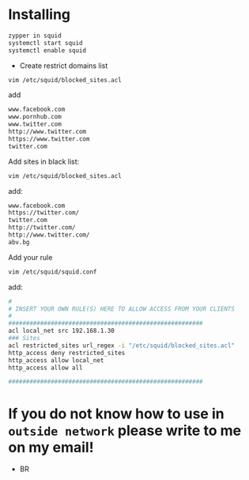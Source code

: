 # Installing
```bash
zypper in squid
systemctl start squid
systemctl enable squid
```
- Create restrict domains list
```bash
vim /etc/squid/blocked_sites.acl
``` 
 add
```bash
www.facebook.com
www.pornhub.com
www.twitter.com
http://www.twitter.com
https://www.twitter.com
twitter.com
```
Add sites in black list:
```bash
vim /etc/squid/blocked_sites.acl
```
add:
```bash
www.facebook.com
https://twitter.com/
twitter.com
http://twitter.com/
http://www.twitter.com/
abv.bg
```
Add your rule
```bash
vim /etc/squid/squid.conf
```
 add:
```bash
#
# INSERT YOUR OWN RULE(S) HERE TO ALLOW ACCESS FROM YOUR CLIENTS
#
#######################################################
acl local_net src 192.168.1.30
### Sites
acl restricted_sites url_regex -i "/etc/squid/blocked_sites.acl"
http_access deny restricted_sites
http_access allow local_net
http_access allow all

#######################################################
```
# If you do not know how to use in `outside network` please write to me on my email!
- BR 
